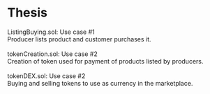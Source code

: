 # Thesis
ListingBuying.sol: Use case #1<br/>
Producer lists product and customer purchases it.
<br/>
<br/>
tokenCreation.sol: Use case #2<br/>
Creation of token used for payment of products listed by producers.
<br/>
<br/>
tokenDEX.sol: Use case #2<br/>
Buying and selling tokens to use as currency in the marketplace.

